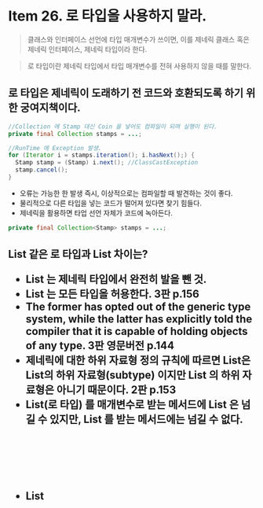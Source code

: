 # Item 26. 로 타입을 사용하지 말라.

> 클래스와 인터페이스 선언에 타입 매개변수가 쓰이면, 이를 제네릭 클래스 혹은 제네릭 인터페이스, 제네릭 타입이라 한다.

> 로 타입이란 제네릭 타입에서 타입 매개변수를 전혀 사용하지 않을 때를 말한다. 

## 로 타입은 제네릭이 도래하기 전 코드와 호환되도록 하기 위한 궁여지책이다.

```java
//Collection 에 Stamp 대신 Coin 을 넣어도 컴파일이 되며 실행이 된다. 
private final Collection stamps = ...;

//RunTime 에 Exception 발생.
for (Iterator i = stamps.iteration(); i.hasNext();) {
  Stamp stamp = (Stamp) i.next(); //ClassCastException
  stamp.cancel();
}
```

- 오류는 가능한 한 발생 즉시, 이상적으로는 컴파일할 때 발견하는 것이 좋다.
- 물리적으로 다른 타입을 넣는 코드가 떨어져 있다면 찾기 힘들다.
- 제네릭을 활용하면 타업 선언 자체가 코드에 녹아든다.

```java
private final Collection<Stamp> stamps = ...;
```



## List 같은 로 타입과 List<Object> 차이는?

- List 는 제네릭 타입에서 완전히 발을 뺀 것.
- List<Object> 는 모든 타입을 허용한다. 3판 p.156
- The former has opted out of the generic type system, while the latter has explicitly told the compiler that it is capable of holding objects of any type. 3판 영문버전 p.144
- 제네릭에 대한 하위 자료형 정의 규칙에 따르면 List<String>은 List의 하위 자료형(subtype) 이지만 List<Object> 의 하위 자료형은 아니기 때문이다. 2판 p.153
- List(로 타입) 를 매개변수로 받는 메서드에 List<String> 은 넘길 수 있지만, List<Object> 를 받는 메서드에는 넘길 수 없다.
- List<Object> 같은 매개변수화 타입을 사용할 때와 달리 List 같은 로 타입을 사용하면 타입 안정성을 잃게 된다.
- List<Object> => Object 타입만 받겠다! Object 상속 여부와는 관계없이!
- List<?> => 모든걸 받겠다!



## 원소의 타입을 몰라도 되는 로 타입을 쓰고 싶을때!

```java
static int numElementsInCommon(Set s1, Set s2) {
  int result = 0;
  for (Obejct o1 : s1) {
    if (s2.contains(o1)) {
      result++;
    }
  }
  return result;
}
```

- 동작은 하지만 로 타입을 사용해 안전하지 않다.
- 이럴 때는 비한정적 와일드카드 타입을 대신 사용하는게 좋다.

```java
static int numElementsInCommon(Set<?> s1, Set<?> s2) {
  
}
```

- 와일드카드 타입은 안전하고, 로 타입은 안전하지 않다.
- 로 타입 컬렉션에는 아무 원소나 넣을 수 있으니 타입 불변식을 훼손하기 쉽다.
- Collection<?> 에는 어떤 원소도 넣을 수 없다. 



## 로 타입을 사용해도 되는 경우!

- class 리터털에는 사용해야 한다.

- instanceof 를 사용할때!

  ```java
  //instanceof 사용 후에 Set<?>로 형변환해서 사용해야 컴파일러 경고가 안뜬다!
  if (o instanceof Set) {
    Set<?> s = (Set<?>) o;
  }
  ```

  